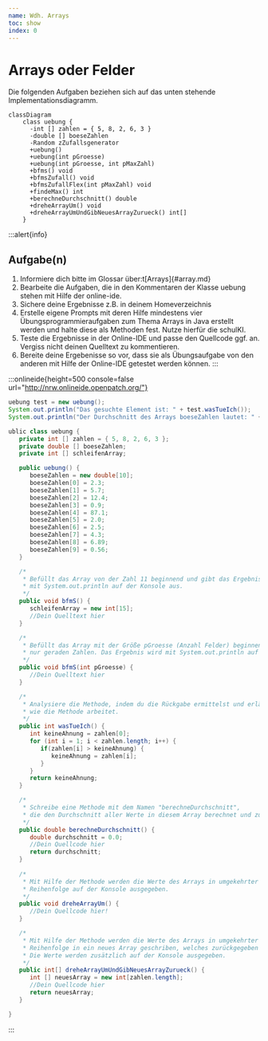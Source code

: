 ```yaml
---
name: Wdh. Arrays
toc: show
index: 0
---
```


# Arrays oder Felder

Die folgenden Aufgaben beziehen sich auf das unten stehende Implementationsdiagramm.

```mermaid
classDiagram
    class uebung {
      -int [] zahlen = { 5, 8, 2, 6, 3 }
      -double [] boeseZahlen
      -Random zZufallsgenerator
      +uebung()
      +uebung(int pGroesse)
      +uebung(int pGroesse, int pMaxZahl)
      +bfms() void
      +bfmsZufall() void
      +bfmsZufallFlex(int pMaxZahl) void
      +findeMax() int
      +berechneDurchschnitt() double
      +dreheArrayUm() void
      +dreheArrayUmUndGibNeuesArrayZurueck() int[] 
    }
```

:::alert{info}
## Aufgabe(n)
1. Informiere dich bitte im Glossar über:t[Arrays]{#array.md}
2. Bearbeite die Aufgaben, die in den Kommentaren der Klasse uebung stehen mit Hilfe der online-ide.
3. Sichere deine Ergebnisse z.B. in deinem Homeverzeichnis
4. Erstelle eigene Prompts mit deren Hilfe mindestens vier Übungsprogrammieraufgaben zum Thema Arrays in Java erstellt werden und halte diese als Methoden fest. Nutze hierfür die schulKI.
5. Teste die Ergebnisse in der Online-IDE und passe den Quellcode ggf. an. Vergiss nicht deinen Quelltext zu kommentieren.
6. Bereite deine Ergebenisse so vor, dass sie als Übungsaufgabe von den anderen mit Hilfe der Online-IDE getestet werden können.
:::

:::onlineide{height=500 console=false url="http://nrw.onlineide.openpatch.org/"}

```java 
uebung test = new uebung();
System.out.println("Das gesuchte Element ist: " + test.wasTueIch());
System.out.println("Der Durchschnitt des Arrays boeseZahlen lautet: " + test.berechneDurchschnitt());

ublic class uebung {
   private int [] zahlen = { 5, 8, 2, 6, 3 };
   private double [] boeseZahlen;
   private int [] schleifenArray;

   public uebung() {
      boeseZahlen = new double[10];
      boeseZahlen[0] = 2.3;
      boeseZahlen[1] = 5.7;
      boeseZahlen[2] = 12.4;
      boeseZahlen[3] = 0.9;
      boeseZahlen[4] = 87.1;
      boeseZahlen[5] = 2.0;
      boeseZahlen[6] = 2.5;
      boeseZahlen[7] = 4.3;
      boeseZahlen[8] = 6.89;
      boeseZahlen[9] = 0.56;
   }

   /*
    * Befüllt das Array von der Zahl 11 beginnend und gibt das Ergebnis
    * mit System.out.println auf der Konsole aus.
    */
   public void bfmS() {
      schleifenArray = new int[15]; 
      //Dein Quelltext hier
   }

   /*
    * Befüllt das Array mit der Größe pGroesse (Anzahl Felder) beginnend bei 2 und
    * nur geraden Zahlen. Das Ergebnis wird mit System.out.println auf der Konsole aus.
    */
   public void bfmS(int pGroesse) {
      //Dein Quelltext hier
   }

   /*
    * Analysiere die Methode, indem du die Rückgabe ermittelst und erläuterst
    * wie die Methode arbeitet.
    */
   public int wasTueIch() {
      int keineAhnung = zahlen[0];
      for (int i = 1; i < zahlen.length; i++) {
         if(zahlen[i] > keineAhnung) {
            keineAhnung = zahlen[i];
         }
      }
      return keineAhnung;
   }

   /*
    * Schreibe eine Methode mit dem Namen "berechneDurchschnitt", 
    * die den Durchschnitt aller Werte in diesem Array berechnet und zurückgibt.
    */
   public double berechneDurchschnitt() {
      double durchschnitt = 0.0;
      //Dein Quellcode hier
      return durchschnitt;
   }
   
   /*
    * Mit Hilfe der Methode werden die Werte des Arrays in umgekehrter
    * Reihenfolge auf der Konsole ausgegeben.
    */
   public void dreheArrayUm() {
      //Dein Quellcode hier!
   } 

   /*
    * Mit Hilfe der Methode werden die Werte des Arrays in umgekehrter
    * Reihenfolge in ein neues Array geschriben, welches zurückgegeben wird.
    * Die Werte werden zusätzlich auf der Konsole ausgegeben.
    */
   public int[] dreheArrayUmUndGibNeuesArrayZurueck() {
      int [] neuesArray = new int[zahlen.length];
      //Dein Quellcode hier
      return neuesArray;
   } 

}
```
:::